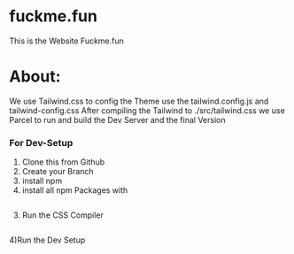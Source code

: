# fuckme.fun
This is the Website Fuckme.fun

# About:
We use Tailwind.css to config the Theme use the tailwind.config.js and tailwind-config.css
After compiling the Tailwind to ./src/tailwind.css we use Parcel to run and build the Dev Server and the final Version

### For Dev-Setup

1) Clone this from Github
2) Create your Branch
4) install npm
5) install all npm Packages with 
```npm install all
```
3) Run the CSS Compiler 
```npm run runcsscompilertailwind
```
4)Run the Dev Setup
```npm run runserver
```